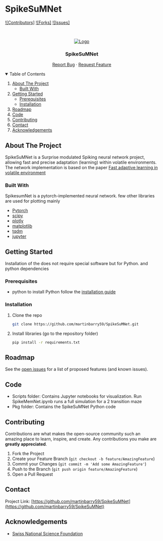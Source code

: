 # SpikeSuMNet

[![Contributors]][contributors-url]
[![Forks]][forks-url]
[![Issues]][issues-url]


<!-- PROJECT LOGO -->
<br />
<p align="center">
  <a href="https://github.com/martinbarry59/SpikeSuMNet">
    <img src="https://upload.wikimedia.org/wikipedia/commons/f/f4/Logo_EPFL.svg" alt="Logo">
  </a>

  <h3 align="center">SpikeSuMNet</h3>

  <p align="center">
    <a href="https://github.com/martinbarry59/SpikeSuMNet/issues">Report Bug</a>
    ·
    <a href="https://github.com/martinbarry59/SpikeSuMNet/issues">Request Feature</a>
  </p>
</p>



<!-- TABLE OF CONTENTS -->
<details open="open">
  <summary>Table of Contents</summary>
  <ol>
    <li>
      <a href="#about-the-project">About The Project</a>
      <ul>
        <li><a href="#built-with">Built With</a></li>
      </ul>
    </li>
    <li>
      <a href="#getting-started">Getting Started</a>
      <ul>
        <li><a href="#prerequisites">Prerequisites</a></li>
        <li><a href="#installation">Installation</a></li>
      </ul>
    </li>
    <li><a href="#roadmap">Roadmap</a></li>
    <li><a href="#code">Code</a></li>
    <li><a href="#contributing">Contributing</a></li>
    <li><a href="#contact">Contact</a></li>
    <li><a href="#acknowledgements">Acknowledgements</a></li>
  </ol>
</details>



<!-- ABOUT THE PROJECT -->
## About The Project

SpikeSuMNet is a Surprise modulated Spiking neural network project, allowing fast and precise adaptation (learning) within volatile environments. The network implementation is based on the paper [Fast adaptive learning in volatile environment](https://doi.org/10.1101/2022.09.13.507727) 
### Built With

SpikesumNet is a pytorch-implemented neural network. few other libraries are used for plotting mainly

* [Pytorch](https://pytorch.org/)
* [scipy](https://www.scipy.org/)
* [plotly](https://plotly.com/python/)
* [matplotlib](https://matplotlib.org/)
* [tqdm](https://tqdm.github.io/)
* [jupyter](https://jupyter.org/)


<!-- GETTING STARTED -->
## Getting Started

Installation of the does not require special software but for Python. and python dependencies

### Prerequisites

* python
  to install Python follow the [installation guide](https://realpython.com/installing-python/)

### Installation

1. Clone the repo
   ```sh
   git clone https://github.com/martinbarry59/SpikeSuMNet.git
   ```
2. Install libraries (go to the repository folder)
   ```sh
   pip install -r requirements.txt
   ```
<!-- USAGE EXAMPLES -->

<!-- ROADMAP -->
## Roadmap

See the [open issues](hhttps://github.com/martinbarry59/SpikeSuMNet/issues) for a list of proposed features (and known issues).

## Code

* Scripts folder: Contains Jupyter notebooks for visualization. Run SpikeMemNet.ipynb runs a full simulation for a 2 transition maze
* Pkg folder: Contains the SpikeSuMNet Python code

<!-- CONTRIBUTING -->
## Contributing

Contributions are what makes the open-source community such an amazing place to learn, inspire, and create. Any contributions you make are **greatly appreciated**.

1. Fork the Project
2. Create your Feature Branch (`git checkout -b feature/AmazingFeature`)
3. Commit your Changes (`git commit -m 'Add some AmazingFeature'`)
4. Push to the Branch (`git push origin feature/AmazingFeature`)
5. Open a Pull Request



<!-- CONTACT -->
## Contact

Project Link: [https://github.com/martinbarry59/SpikeSuMNet](https://github.com/martinbarry59/SpikeSuMNet)



<!-- ACKNOWLEDGEMENTS -->
## Acknowledgements
* [Swiss National Science Foundation](http://www.snf.ch/en/Pages/default.aspx)


<!-- MARKDOWN LINKS & IMAGES -->
<!-- https://www.markdownguide.org/basic-syntax/#reference-style-links -->
[contributors-url]: https://github.com/martinbarry59/SpikeSuMNet/graphs/contributors
[forks-url]: https://github.com/martinbarry59/SpikeSuMNet/network/members
[issues-url]: https://github.com/martinbarry59/SpikeSuMNet/issues
